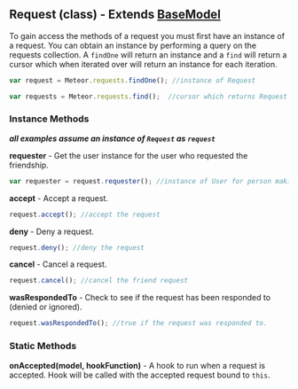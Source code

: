 ## Request (class) - Extends [BaseModel](https://github.com/copleykj/socialize-base-model)  ##

To gain access the methods of a request you must first have an instance of a request. You can obtain an instance by performing a query on the requests collection. A `findOne` will return an instance and a `find` will return a cursor which when iterated over will return an instance for each iteration.

```javascript
var request = Meteor.requests.findOne(); //instance of Request

var requests = Meteor.requests.find();  //cursor which returns Request instances
```
### Instance Methods ###

_**all examples assume an instance of `Request` as `request`**_

**requester** - Get the user instance for the user who requested the friendship.

```javascript
var requester = request.requester(); //instance of User for person making the request
```

**accept** - Accept a request.

```javascript
request.accept(); //accept the request
```

**deny** - Deny a request.

```javascript
request.deny(); //deny the request
```

**cancel** - Cancel a request.

```javascript
request.cancel(); //cancel the friend request
```

**wasRespondedTo** - Check to see if the request has been responded to (denied or ignored).

```javascript
request.wasRespondedTo(); //true if the request was responded to.
```

### Static Methods ###

**onAccepted(model, hookFunction)** - A hook to run when a request is accepted. Hook will be called with the accepted request bound to `this`.

